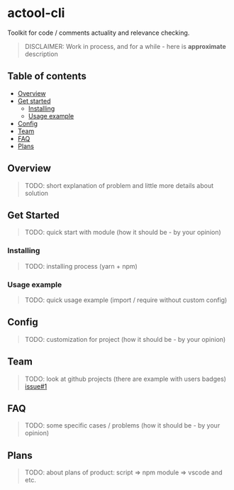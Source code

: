 # actool-cli
Toolkit for code / comments actuality and relevance checking.

> DISCLAIMER: Work in process, and for a while - here is **approximate** description

## Table of contents

<!--ts-->
   * [Overview](#overview)
   * [Get started](#get-started)
      * [Installing](#installing)
      * [Usage example](#usage-example)
   * [Config](#config)
   * [Team](#team)
   * [FAQ](#faq)
   * [Plans](#plans)
<!--te-->

## Overview
> TODO: short explanation of problem and little more details about solution

## Get Started
> TODO: quick start with module (how it should be - by your opinion)

### Installing
> TODO: installing process (yarn + npm)

### Usage example
> TODO: quick usage example (import / require without custom config)

## Config
> TODO: customization for project (how it should be - by your opinion)

## Team
> TODO: look at github projects (there are example with users badges) [issue#1](https://github.com/martis-git/actool-cli/issues/1)

## FAQ
> TODO: some specific cases / problems (how it should be - by your opinion)

## Plans
> TODO: about plans of product: script => npm module => vscode and etc.
